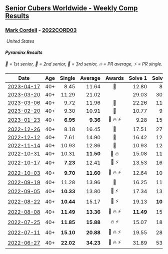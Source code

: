 <style>table {white-space: nowrap;}</style>
<link rel="stylesheet" type="text/css" href="/scw-comp/css/flags.css" />

## [Senior Cubers Worldwide - Weekly Comp Results](/scw-comp/results/)
### [Mark Cordell](README.md) - [2022CORD03](https://www.worldcubeassociation.org/persons/2022CORD03?event=pyram)

<i class="flag flag-US" />&nbsp;United States

#### Pyraminx Results

<span style="white-space: nowrap;">🥇 = 1st senior</span>, <span style="white-space: nowrap;">🥈 = 2nd senior</span>, <span style="white-space: nowrap;">🥉 = 3rd senior</span>, <span style="white-space: nowrap;">🔥 = PR average</span>, <span style="white-space: nowrap;">⚡ = PR single</span>.

| Date | Age | Single | Average | Awards | Solve 1 | Solve 2 | Solve 3 | Solve 4 | Solve 5 | Video |
| :--: | :--: | --: | --: | :--: | --: | --: | --: | --: | --: | :-- |
| [2023-04-17](../../results/2023-04-17/pyram.md) | 40+ | 8.45 | 11.64 | 🥉 | 12.80 | 8.61 | 13.51 | 15.43 | 8.45 | [Desktop](https://www.facebook.com/events/238970528738328/permalink/247175091251205) / [Mobile](https://m.facebook.com/events/238970528738328?view=permalink&id=247175091251205) |
| [2023-03-20](../../results/2023-03-20/pyram.md) | 40+ | 11.29 | 21.02 |  | 29.03 | 30.14 | 14.87 | 11.29 | 19.17 | [Desktop](https://www.facebook.com/events/171663595723883/permalink/179969831559926) / [Mobile](https://m.facebook.com/events/171663595723883?view=permalink&id=179969831559926) |
| [2023-03-06](../../results/2023-03-06/pyram.md) | 40+ | 9.72 | 11.96 | 🥇 | 22.26 | 11.05 | 12.33 | 12.49 | 9.72 | [Desktop](https://www.facebook.com/events/520428456921801/permalink/527135556251091) / [Mobile](https://m.facebook.com/events/520428456921801?view=permalink&id=527135556251091) |
| [2023-02-20](../../results/2023-02-20/pyram.md) | 40+ | 9.30 | 10.91 | 🥈 | 10.77 | 9.65 | 9.30 | 12.31 | 12.82 | [Desktop](https://www.facebook.com/events/902902514362571/permalink/910654333587389) / [Mobile](https://m.facebook.com/events/902902514362571?view=permalink&id=910654333587389) |
| [2023-01-23](../../results/2023-01-23/pyram.md) | 40+ | **6.95** | **9.36** | 🥇 🔥 ⚡ | 9.28 | 15.34 | 10.99 | 7.82 | **6.95** | [Desktop](https://www.facebook.com/events/1297068784473295/permalink/1306437626869744) / [Mobile](https://m.facebook.com/events/1297068784473295?view=permalink&id=1306437626869744) |
| [2022-12-26](../../results/2022-12-26/pyram.md) | 40+ | 8.18 | 16.45 | 🥉 | 17.51 | 27.33 | 11.69 | 8.18 | 20.15 | [Desktop](https://www.facebook.com/events/1093949927944727/permalink/1102688260404227) / [Mobile](https://m.facebook.com/events/1093949927944727?view=permalink&id=1102688260404227) |
| [2022-12-12](../../results/2022-12-12/pyram.md) | 40+ | 7.61 | 14.90 | 🥈 | 16.42 | 12.65 | 21.96 | 7.61 | 15.64 | [Desktop](https://www.facebook.com/events/663641112081341/permalink/674201064358679) / [Mobile](https://m.facebook.com/events/663641112081341?view=permalink&id=674201064358679) |
| [2022-11-14](../../results/2022-11-14/pyram.md) | 40+ | 10.93 | 12.86 | 🥈 | 10.93 | 12.23 | 13.99 | 12.44 | 13.91 | [Desktop](https://www.facebook.com/events/6099811736738322/permalink/6145487015504127) / [Mobile](https://m.facebook.com/events/6099811736738322?view=permalink&id=6145487015504127) |
| [2022-10-31](../../results/2022-10-31/pyram.md) | 40+ | 10.31 | **11.50** | 🥈 🔥 | 15.08 | 11.48 | 11.24 | 10.31 | 11.78 | [Desktop](https://www.facebook.com/events/843784600089254/permalink/853401805794200) / [Mobile](https://m.facebook.com/events/843784600089254?view=permalink&id=853401805794200) |
| [2022-10-17](../../results/2022-10-17/pyram.md) | 40+ | **7.23** | 12.41 | 🥇 ⚡ | 13.53 | 16.49 | 13.38 | 10.33 | **7.23** | [Desktop](https://www.facebook.com/events/1085515762098391/permalink/1095070054476295) / [Mobile](https://m.facebook.com/events/1085515762098391?view=permalink&id=1095070054476295) |
| [2022-10-03](../../results/2022-10-03/pyram.md) | 40+ | **9.70** | **11.60** | 🥈 🔥 ⚡ | 12.64 | 10.35 | **9.70** | 11.80 | 13.34 | [Desktop](https://www.facebook.com/events/3347502062203517/permalink/3360613967558993) / [Mobile](https://m.facebook.com/events/3347502062203517?view=permalink&id=3360613967558993) |
| [2022-09-19](../../results/2022-09-19/pyram.md) | 40+ | 11.28 | 13.96 | 🥈 | 16.25 | 11.28 | 13.77 | 22.45 | 11.86 | [Desktop](https://www.facebook.com/events/622543946125717/permalink/633493748364070) / [Mobile](https://m.facebook.com/events/622543946125717?view=permalink&id=633493748364070) |
| [2022-09-05](../../results/2022-09-05/pyram.md) | 40+ | **10.33** | 13.80 | 🥈 ⚡ | 17.34 | 13.78 | 12.10 | **10.33** | 15.51 | [Desktop](https://www.facebook.com/events/921549679236169/permalink/932686131455857) / [Mobile](https://m.facebook.com/events/921549679236169?view=permalink&id=932686131455857) |
| [2022-08-22](../../results/2022-08-22/pyram.md) | 40+ | **10.44** | 15.17 | 🥉 ⚡ | 19.13 | **10.44** | 13.16 | 13.22 | 19.71 | [Desktop](https://www.facebook.com/events/476554570981315/permalink/485386996764739) / [Mobile](https://m.facebook.com/events/476554570981315?view=permalink&id=485386996764739) |
| [2022-08-08](../../results/2022-08-08/pyram.md) | 40+ | **11.49** | **13.36** | 🥈 🔥 ⚡ | **11.49** | 15.96 | 13.03 | 11.69 | 15.37 | [Desktop](https://www.facebook.com/events/1202320373645710/permalink/1211304392747308) / [Mobile](https://m.facebook.com/events/1202320373645710?view=permalink&id=1211304392747308) |
| [2022-07-25](../../results/2022-07-25/pyram.md) | 40+ | **11.85** | **15.88** | 🔥 ⚡ | 15.07 | 18.81 | **11.85** | 17.37 | 15.21 | [Desktop](https://www.facebook.com/events/587016656266234/permalink/595844682050098) / [Mobile](https://m.facebook.com/events/587016656266234?view=permalink&id=595844682050098) |
| [2022-07-11](../../results/2022-07-11/pyram.md) | 40+ | **15.10** | **20.88** | 🥉 🔥 ⚡ | 19.55 | 28.43 | 24.41 | **15.10** | 18.67 | [Desktop](https://www.facebook.com/events/1077792383124606/permalink/1087145182189326) / [Mobile](https://m.facebook.com/events/1077792383124606?view=permalink&id=1087145182189326) |
| [2022-06-27](../../results/2022-06-27/pyram.md) | 40+ | **22.02** | **34.23** | 🥉 🔥 ⚡ | 31.89 | 53.03 | 37.05 | 33.76 | **22.02** | [Desktop](https://www.facebook.com/events/3239186643032731/permalink/3249854785299250) / [Mobile](https://m.facebook.com/events/3239186643032731?view=permalink&id=3249854785299250) |


<!-- Global site tag (gtag.js) - Google Analytics -->
<script async src="https://www.googletagmanager.com/gtag/js?id=UA-86348435-3"></script>
<script>window.dataLayer = window.dataLayer || []; function gtag() {dataLayer.push(arguments);} gtag('js', new Date()); gtag('config', 'UA-86348435-3');</script>
